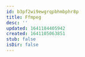 ```yaml
---
id: b3pf2wi9ewgrqpbhmbphr8p
title: Ffmpeg
desc: ''
updated: 1641184405942
created: 1641105063851
stub: false
isDir: false
---
```




